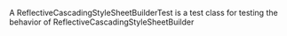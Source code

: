 A ReflectiveCascadingStyleSheetBuilderTest is a test class for testing the behavior of ReflectiveCascadingStyleSheetBuilder
